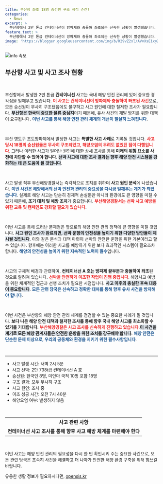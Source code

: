```yaml
---
title: 부산항 좌초 18명 승선원 구조 극적 순간!
categories:
  - News
excerpt: >
  부산항에서 2만 톤급 컨테이너선이 방파제와 충돌해 좌초되는 신속한 상황이 발생했습니다. 승선원 18명은 모두 구조됐고, 다친 사람은 없지만 해경은 사고 원인 조사를 진행 중입니다. 클릭 시 뒷이야기를 확인해보세요!
feature_text: >
  부산항에서 2만 톤급 컨테이너선이 방파제와 충돌해 좌초되는 신속한 상황이 발생했습니다. 승선원 18명은 모두 구조됐고, 다친 사람은 없지만 해경은 사고 원인 조사를 진행 중입니다. 클릭 시 뒷이야기를 확인해보세요!
image: 'https://blogger.googleusercontent.com/img/b/R29vZ2xl/AVvXsEixyZcFfHzMRdzZMjFBmAUKJYCLCGyLL1o632UiGVXcaFdKo_bkvkuCioo0uUKlGfBVcT3P84aROyZIXSBEx3Aw5nCQ3pTgDom1WDC4m8eifvWiAmWEEVb4x6G_l8C0QH225ldMjyaFvpxGEBGNO37VmDTDMHGhJPq73UglMfDca1-0aw/s1600/blogspot.png'
---
```


<p><img src="https://blogger.googleusercontent.com/img/b/R29vZ2xl/AVvXsEixyZcFfHzMRdzZMjFBmAUKJYCLCGyLL1o632UiGVXcaFdKo_bkvkuCioo0uUKlGfBVcT3P84aROyZIXSBEx3Aw5nCQ3pTgDom1WDC4m8eifvWiAmWEEVb4x6G_l8C0QH225ldMjyaFvpxGEBGNO37VmDTDMHGhJPq73UglMfDca1-0aw/s1600/blogspot.png" alt="info 속보" /></p>

<h2 data-ke-size="size26">부산항 사고 및 사고 조사 현황</h2>

<p data-ke-size="size16">&nbsp;</p>

<p>부산항에서 발생한 2만 톤급 <b>컨테이너선</b> 사고는 국내 해양 안전 관리에 있어 중요한 경각심을 일깨우고 있습니다. <b><span style="color: #ee2323;">이 사고는 컨테이너선이 방파제와 충돌하여 좌초된 사건</span></b>으로, 모든 승선원이 무사히 구조됐음에도 불구하고 사고 원인에 대한 철저한 조사가 필요합니다. <b><span style="background-color: #21538527;">부산항은 한국의 중요한 물류 중심지</span></b>이기 때문에, 유사 사건의 재발 방지를 위한 대책이 요구됩니다. <b><span style="color: #1a5490;">이번 사고를 통해 해양 안전 관리 체계의 개선이 절실히 느껴집니다</span></b>.</p>

<p data-ke-size="size16">&nbsp;</p>

<p>부산 영도구 조도방파제에서 발생한 사고는 <b>특별한 사고 사례</b>로 기록될 것입니다. <b><span style="color: #ee2323;">사고 당시 18명의 승선원들은 무사히 구조되었고, 해양오염의 우려도 없었던 점이 다행입니다</span></b>. 그러나 이러한 사고가 일어난 원인에 대한 상세 조사를 통해 <b>미래의 위험 요소를 사전에 차단할 수 있어야 합니다</b>. <b><span style="background-color: #21538527;">선박 사고에 대한 조사 결과는 향후 해양 안전 시스템을 강화하는 데 큰 도움이 될 것입니다</span></b>.</p>

<p data-ke-size="size16">&nbsp;</p>

<p>사고 발생 직후 부산해양경찰서는 즉각적으로 조치를 취하며 <b>사고 원인 분석</b>에 나섰습니다. <b><span style="color: #1a5490;">이번 사건은 해양에서의 선박 안전과 관리의 중요성을 다시금 일깨우는 계기가 되었습니다</span></b>. 실제로 해양 사고는 단순히 경제적 손실뿐만 아니라 환경에도 큰 영향을 미칠 수 있기 때문에, <b>조기 대처 및 예방 조치</b>가 중요합니다. <b><span style="color: #ee2323;">부산해양경찰서는 선박 사고 예방을 위한 교육 및 캠페인도 강화할 필요가 있습니다</span></b>.</p>

<p data-ke-size="size16">&nbsp;</p>

<p>이번 사고를 통해 드러난 문제점은 앞으로의 해양 안전 관리 정책에 큰 영향을 미칠 것입니다. <b><span style="background-color: #21538527;">사고 원인 조사가 완료되면, 선박 운항의 안전성을 높이기 위한 다양한 방안들이 제시될 것입니다</span></b>. 이와 같은 분석과 대책 마련이 선박의 안전한 운항을 위한 기본이라고 할 수 있습니다. 향후에는 이러한 사고를 예방하기 위한 보다 효과적인 시스템이 필요조차 합니다. <b><span style="color: #1a5490;">해양의 안전성을 높이기 위한 지속적인 노력이 필수</span></b>입니다.</p>

<p data-ke-size="size16">&nbsp;</p>

<p>사고의 구체적 배경과 관련하여, <b>컨테이너선 A 호는 방파제 끝부분과 충돌하여 좌초</b>된 것으로 알려져 있습니다. <b><span style="color: #ee2323;">선박을 안전하게 이초한 작업이 진행 중입니다</span></b>. 해양사고 예방을 위한 체계적인 접근과 선행 조치가 필요한 시점입니다. <b><span style="background-color: #21538527;">사고 이후의 충실한 후속 대응이 중요합니다</span></b>. <b><span style="color: #1a5490;">모든 관련 당국은 신속하고 정확한 대처를 통해 향후 유사 사건을 방지해야 합니다</span></b>.</p>

<p data-ke-size="size16">&nbsp;</p>

<p>이번 사건은 부산항의 해양 안전 관리 체계를 점검할 수 있는 중요한 사례가 될 것입니다. <b>보다 나은 해양 안전 대책과 철저한 조사를 통해 향후 국내 해양 사고를 최소화할 수 있기를 기대합니다</b>. <b><span style="color: #ee2323;">부산해양경찰은 사고 조사를 신속하게 진행하고 있습니다</span></b>.<b><span style="background-color: #21538527;">이 사건을 계기로 모든 해양 관계자들은 안전한 운항을 위한 조치를 강구해야 합니다</span></b>. <b><span style="color: #1a5490;">해양 안전은 단순한 문제 이상으로, 우리의 공동체와 환경을 지키기 위한 필수사항입니다</span></b>.</p>

<p data-ke-size="size16">&nbsp;</p>

<hr>

<ul>
  <li>사고 발생 시간: 새벽 2시 5분</li>
  <li>사고 선박: 2만 738t급 컨테이너선 A 호</li>
  <li>승선원: 한국인 8명, 미얀마 국적 10명 포함 18명</li>
  <li>구조 결과: 모두 무사히 구조</li>
  <li>사고 원인: 조사 중</li>
  <li>이초 성공 시간: 오전 7시 40분</li>
  <li>해양오염 여부: 발생하지 않음</li>
</ul>

<p data-ke-size="size16">&nbsp;</p>

<table style="width: 100%; border-collapse: collapse;">
  <tr>
    <td style="text-align: center; height: 17px;"><b>사고 관련 사항</b></td>
  </tr>
  <tr>
    <td style="text-align: center; height: 17px;"><b>컨테이너선 사고 조사를 통해 향후 사고 예방 체계를 마련해야 한다</b></td>
  </tr>
</table>

<p data-ke-size="size16">&nbsp;</p>

<p>이번 사고는 해양 안전 관리의 필요성을 다시 한 번 확인시켜 주는 중요한 사건으로, 모든 관련 당국은 조속히 사건을 해결하고 더 나아가 안전한 해양 환경 구축을 위해 힘쓰길 바랍니다.</p>
유용한 생활 정보가 필요하시다면, <a href="https://opensis.kr" rel="dofollow">opensis.kr</a>


